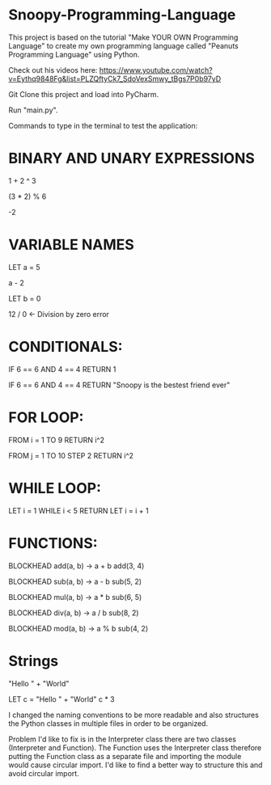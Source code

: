 # Snoopy-Programming-Language

This project is based on the tutorial "Make YOUR OWN Programming Language" to create my own programming language called "Peanuts Programming Language" using Python. 

Check out his videos here: 
https://www.youtube.com/watch?v=Eythq9848Fg&list=PLZQftyCk7_SdoVexSmwy_tBgs7P0b97yD


Git Clone this project and load into PyCharm. 

Run "main.py". 

Commands to type in the terminal to test the application:
# BINARY AND UNARY EXPRESSIONS
1 + 2 ^ 3

(3 * 2) % 6

-2

# VARIABLE NAMES
LET a = 5

a - 2

LET b = 0

12 / 0      <- Division by zero error 

# CONDITIONALS:

IF 6 == 6 AND 4 == 4 RETURN 1

IF 6 == 6 AND 4 == 4 RETURN "Snoopy is the bestest friend ever"

# FOR LOOP:
FROM i = 1 TO 9 RETURN i^2

FROM j = 1 TO 10 STEP 2 RETURN i^2

# WHILE LOOP:
LET i = 1
WHILE i < 5 RETURN LET i = i + 1

# FUNCTIONS:

BLOCKHEAD add(a, b) -> a + b
add(3, 4)

BLOCKHEAD sub(a, b) -> a - b
sub(5, 2)

BLOCKHEAD mul(a, b) -> a * b
sub(6, 5)

BLOCKHEAD div(a, b) -> a / b
sub(8, 2)

BLOCKHEAD mod(a, b) -> a % b
sub(4, 2)

# Strings

"Hello " + "World"

LET c = "Hello " + "World"
c * 3

I changed the naming conventions to be more readable and also structures the Python classes in multiple files in order to be organized. 

Problem I'd like to fix is in the Interpreter class there are two classes (Interpreter and Function). The Function uses the Interpreter class therefore putting the Function class as a separate file and importing the module would cause circular import. I'd like to find a better way to structure this and avoid circular import. 
